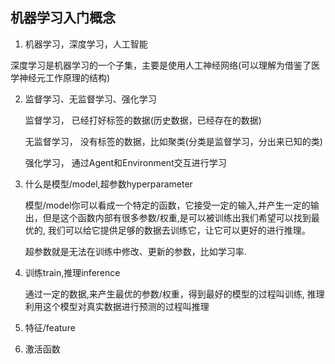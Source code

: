 ## 机器学习入门概念

1. 机器学习，深度学习，人工智能

​       深度学习是机器学习的一个子集，主要是使用人工神经网络(可以理解为借鉴了医学神经元工作原理的结构)

2. 监督学习、无监督学习、强化学习

   监督学习， 已经打好标签的数据(历史数据，已经存在的数据)

   无监督学习， 没有标签的数据，比如聚类(分类是监督学习，分出来已知的类)

   强化学习， 通过Agent和Environment交互进行学习

3. 什么是模型/model,超参数hyperparameter

   模型/model你可以看成一个特定的函数，它接受一定的输入,并产生一定的输出，但是这个函数内部有很多参数/权重,是可以被训练出我们希望可以找到最优的, 我们可以给它提供足够的数据去训练它，让它可以更好的进行推理。

   超参数就是无法在训练中修改、更新的参数，比如学习率.

4. 训练train,推理inference

   通过一定的数据,来产生最优的参数/权重，得到最好的模型的过程叫训练, 推理利用这个模型对真实数据进行预测的过程叫推理

5. 特征/feature

6. 激活函数

